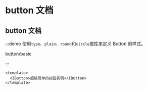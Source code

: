 # button 文档

## button 文档

:::demo 使用`type`、`plain`、`round`和`circle`属性来定义 Button 的样式。

button/basic

:::


```vue
<template>
  <IButton>超级简单的按钮实例</IButton>
</template>

```
